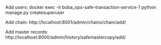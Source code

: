 Add users:
docker exec -it boba_ops-safe-transaction-service-1 python manage.py createsuperuser

Add chain:
http://localhost:8001/admin/chains/chain/add/

Add master records:
http://localhost:8000/admin/history/safemastercopy/add/